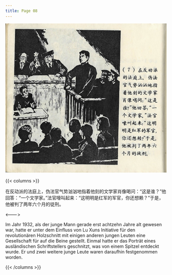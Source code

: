 ```yaml
---
title: Page 08
---
```


![luxun front](../../../images/luxun/YifuMukeDeGushi/8-page-00001.jpg)

{{< columns >}}

在反动派的法庭上，伪法官气势汹汹地指着他刻的文学家肖像喝问：“这是谁？”他回答：“一个文学家。”法官嚎叫起来：“这明明是红军的军官，你还想赖？”于是，他被判了两年六个月的徒刑。

<--->

Im Jahr 1932, als der junge Mann gerade erst achtzehn Jahre alt gewesen war, hatte er unter dem Einfluss von Lu Xuns Initiative für den revolutionären Holzschnitt mit einigen anderen jungen Leuten eine Gesellschaft für auf die Beine gestellt. Einmal hatte er das Porträt eines ausländischen Schriftstellers geschnitzt, was von einem Spitzel entdeckt wurde. Er und zwei weitere junge Leute waren daraufhin festgenommen worden.

{{< /columns >}}